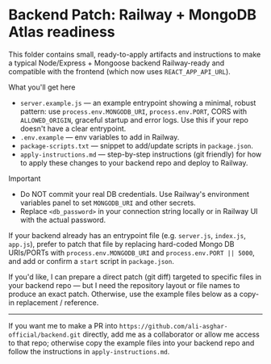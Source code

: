 # Backend Patch: Railway + MongoDB Atlas readiness

This folder contains small, ready-to-apply artifacts and instructions to make a typical Node/Express + Mongoose backend Railway-ready and compatible with the frontend (which now uses `REACT_APP_API_URL`).

What you'll get here
- `server.example.js` — an example entrypoint showing a minimal, robust pattern: use `process.env.MONGODB_URI`, `process.env.PORT`, CORS with `ALLOWED_ORIGIN`, graceful startup and error logs. Use this if your repo doesn't have a clear entrypoint.
- `.env.example` — env variables to add in Railway.
- `package-scripts.txt` — snippet to add/update scripts in `package.json`.
- `apply-instructions.md` — step-by-step instructions (git friendly) for how to apply these changes to your backend repo and deploy to Railway.

Important
- Do NOT commit your real DB credentials. Use Railway's environment variables panel to set `MONGODB_URI` and other secrets.
- Replace `<db_password>` in your connection string locally or in Railway UI with the actual password.

If your backend already has an entrypoint file (e.g. `server.js`, `index.js`, `app.js`), prefer to patch that file by replacing hard-coded Mongo DB URIs/PORTs with `process.env.MONGODB_URI` and `process.env.PORT || 5000`, and add or confirm a `start` script in `package.json`.

If you'd like, I can prepare a direct patch (git diff) targeted to specific files in your backend repo — but I need the repository layout or file names to produce an exact patch. Otherwise, use the example files below as a copy-in replacement / reference.

---

If you want me to make a PR into `https://github.com/ali-asghar-official/backend.git` directly, add me as a collaborator or allow me access to that repo; otherwise copy the example files into your backend repo and follow the instructions in `apply-instructions.md`.
